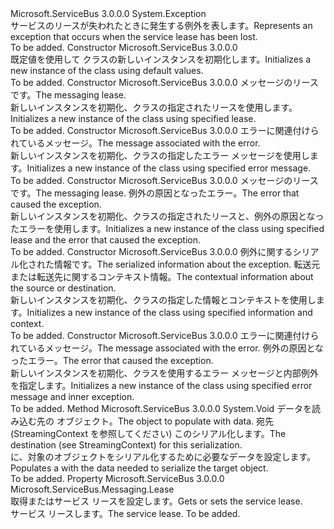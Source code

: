 <Type Name="LeaseLostException" FullName="Microsoft.ServiceBus.Messaging.LeaseLostException">
  <TypeSignature Language="C#" Value="public class LeaseLostException : Exception" />
  <TypeSignature Language="ILAsm" Value=".class public auto ansi serializable beforefieldinit LeaseLostException extends System.Exception" />
  <TypeSignature Language="DocId" Value="T:Microsoft.ServiceBus.Messaging.LeaseLostException" />
  <TypeSignature Language="VB.NET" Value="Public Class LeaseLostException&#xA;Inherits Exception" />
  <TypeSignature Language="F#" Value="type LeaseLostException = class&#xA;    inherit Exception" />
  <AssemblyInfo>
    <AssemblyName>Microsoft.ServiceBus</AssemblyName>
    <AssemblyVersion>3.0.0.0</AssemblyVersion>
  </AssemblyInfo>
  <Base>
    <BaseTypeName>System.Exception</BaseTypeName>
  </Base>
  <Interfaces />
  <Docs>
    <summary><span data-ttu-id="1106d-101">サービスのリースが失われたときに発生する例外を表します。</span><span class="sxs-lookup"><span data-stu-id="1106d-101">Represents an exception that occurs when the service lease has been lost.</span></span></summary>
    <remarks>To be added.</remarks>
  </Docs>
  <Members>
    <Member MemberName=".ctor">
      <MemberSignature Language="C#" Value="public LeaseLostException ();" />
      <MemberSignature Language="ILAsm" Value=".method public hidebysig specialname rtspecialname instance void .ctor() cil managed" />
      <MemberSignature Language="DocId" Value="M:Microsoft.ServiceBus.Messaging.LeaseLostException.#ctor" />
      <MemberSignature Language="VB.NET" Value="Public Sub New ()" />
      <MemberType>Constructor</MemberType>
      <AssemblyInfo>
        <AssemblyName>Microsoft.ServiceBus</AssemblyName>
        <AssemblyVersion>3.0.0.0</AssemblyVersion>
      </AssemblyInfo>
      <Parameters />
      <Docs>
        <summary><span data-ttu-id="1106d-102">既定値を使用して <see cref="T:Microsoft.ServiceBus.Messaging.LeaseLostException" /> クラスの新しいインスタンスを初期化します。</span><span class="sxs-lookup"><span data-stu-id="1106d-102">Initializes a new instance of the <see cref="T:Microsoft.ServiceBus.Messaging.LeaseLostException" /> class using default values.</span></span></summary>
        <remarks>To be added.</remarks>
      </Docs>
    </Member>
    <Member MemberName=".ctor">
      <MemberSignature Language="C#" Value="public LeaseLostException (Microsoft.ServiceBus.Messaging.Lease lease);" />
      <MemberSignature Language="ILAsm" Value=".method public hidebysig specialname rtspecialname instance void .ctor(class Microsoft.ServiceBus.Messaging.Lease lease) cil managed" />
      <MemberSignature Language="DocId" Value="M:Microsoft.ServiceBus.Messaging.LeaseLostException.#ctor(Microsoft.ServiceBus.Messaging.Lease)" />
      <MemberSignature Language="F#" Value="new Microsoft.ServiceBus.Messaging.LeaseLostException : Microsoft.ServiceBus.Messaging.Lease -&gt; Microsoft.ServiceBus.Messaging.LeaseLostException" Usage="new Microsoft.ServiceBus.Messaging.LeaseLostException lease" />
      <MemberType>Constructor</MemberType>
      <AssemblyInfo>
        <AssemblyName>Microsoft.ServiceBus</AssemblyName>
        <AssemblyVersion>3.0.0.0</AssemblyVersion>
      </AssemblyInfo>
      <Parameters>
        <Parameter Name="lease" Type="Microsoft.ServiceBus.Messaging.Lease" />
      </Parameters>
      <Docs>
        <param name="lease"><span data-ttu-id="1106d-103">メッセージのリースです。</span><span class="sxs-lookup"><span data-stu-id="1106d-103">The messaging lease.</span></span></param>
        <summary><span data-ttu-id="1106d-104">新しいインスタンスを初期化、<see cref="T:Microsoft.ServiceBus.Messaging.LeaseLostException" />クラスの指定されたリースを使用します。</span><span class="sxs-lookup"><span data-stu-id="1106d-104">Initializes a new instance of the <see cref="T:Microsoft.ServiceBus.Messaging.LeaseLostException" /> class using specified lease.</span></span></summary>
        <remarks>To be added.</remarks>
      </Docs>
    </Member>
    <Member MemberName=".ctor">
      <MemberSignature Language="C#" Value="public LeaseLostException (string message);" />
      <MemberSignature Language="ILAsm" Value=".method public hidebysig specialname rtspecialname instance void .ctor(string message) cil managed" />
      <MemberSignature Language="DocId" Value="M:Microsoft.ServiceBus.Messaging.LeaseLostException.#ctor(System.String)" />
      <MemberSignature Language="VB.NET" Value="Public Sub New (message As String)" />
      <MemberSignature Language="F#" Value="new Microsoft.ServiceBus.Messaging.LeaseLostException : string -&gt; Microsoft.ServiceBus.Messaging.LeaseLostException" Usage="new Microsoft.ServiceBus.Messaging.LeaseLostException message" />
      <MemberType>Constructor</MemberType>
      <AssemblyInfo>
        <AssemblyName>Microsoft.ServiceBus</AssemblyName>
        <AssemblyVersion>3.0.0.0</AssemblyVersion>
      </AssemblyInfo>
      <Parameters>
        <Parameter Name="message" Type="System.String" />
      </Parameters>
      <Docs>
        <param name="message"><span data-ttu-id="1106d-105">エラーに関連付けられているメッセージ。</span><span class="sxs-lookup"><span data-stu-id="1106d-105">The message associated with the error.</span></span></param>
        <summary><span data-ttu-id="1106d-106">新しいインスタンスを初期化、<see cref="T:Microsoft.ServiceBus.Messaging.LeaseLostException" />クラスの指定したエラー メッセージを使用します。</span><span class="sxs-lookup"><span data-stu-id="1106d-106">Initializes a new instance of the <see cref="T:Microsoft.ServiceBus.Messaging.LeaseLostException" /> class using specified error message.</span></span></summary>
        <remarks>To be added.</remarks>
      </Docs>
    </Member>
    <Member MemberName=".ctor">
      <MemberSignature Language="C#" Value="public LeaseLostException (Microsoft.ServiceBus.Messaging.Lease lease, Exception innerException);" />
      <MemberSignature Language="ILAsm" Value=".method public hidebysig specialname rtspecialname instance void .ctor(class Microsoft.ServiceBus.Messaging.Lease lease, class System.Exception innerException) cil managed" />
      <MemberSignature Language="DocId" Value="M:Microsoft.ServiceBus.Messaging.LeaseLostException.#ctor(Microsoft.ServiceBus.Messaging.Lease,System.Exception)" />
      <MemberSignature Language="F#" Value="new Microsoft.ServiceBus.Messaging.LeaseLostException : Microsoft.ServiceBus.Messaging.Lease * Exception -&gt; Microsoft.ServiceBus.Messaging.LeaseLostException" Usage="new Microsoft.ServiceBus.Messaging.LeaseLostException (lease, innerException)" />
      <MemberType>Constructor</MemberType>
      <AssemblyInfo>
        <AssemblyName>Microsoft.ServiceBus</AssemblyName>
        <AssemblyVersion>3.0.0.0</AssemblyVersion>
      </AssemblyInfo>
      <Parameters>
        <Parameter Name="lease" Type="Microsoft.ServiceBus.Messaging.Lease" />
        <Parameter Name="innerException" Type="System.Exception" />
      </Parameters>
      <Docs>
        <param name="lease"><span data-ttu-id="1106d-107">メッセージのリースです。</span><span class="sxs-lookup"><span data-stu-id="1106d-107">The messaging lease.</span></span></param>
        <param name="innerException"><span data-ttu-id="1106d-108">例外の原因となったエラー。</span><span class="sxs-lookup"><span data-stu-id="1106d-108">The error that caused the exception.</span></span></param>
        <summary><span data-ttu-id="1106d-109">新しいインスタンスを初期化、<see cref="T:Microsoft.ServiceBus.Messaging.LeaseLostException" />クラスの指定されたリースと、例外の原因となったエラーを使用します。</span><span class="sxs-lookup"><span data-stu-id="1106d-109">Initializes a new instance of the <see cref="T:Microsoft.ServiceBus.Messaging.LeaseLostException" /> class using specified lease and the error that caused the exception.</span></span></summary>
        <remarks>To be added.</remarks>
      </Docs>
    </Member>
    <Member MemberName=".ctor">
      <MemberSignature Language="C#" Value="protected LeaseLostException (System.Runtime.Serialization.SerializationInfo info, System.Runtime.Serialization.StreamingContext context);" />
      <MemberSignature Language="ILAsm" Value=".method familyhidebysig specialname rtspecialname instance void .ctor(class System.Runtime.Serialization.SerializationInfo info, valuetype System.Runtime.Serialization.StreamingContext context) cil managed" />
      <MemberSignature Language="DocId" Value="M:Microsoft.ServiceBus.Messaging.LeaseLostException.#ctor(System.Runtime.Serialization.SerializationInfo,System.Runtime.Serialization.StreamingContext)" />
      <MemberSignature Language="VB.NET" Value="Protected Sub New (info As SerializationInfo, context As StreamingContext)" />
      <MemberSignature Language="F#" Value="new Microsoft.ServiceBus.Messaging.LeaseLostException : System.Runtime.Serialization.SerializationInfo * System.Runtime.Serialization.StreamingContext -&gt; Microsoft.ServiceBus.Messaging.LeaseLostException" Usage="new Microsoft.ServiceBus.Messaging.LeaseLostException (info, context)" />
      <MemberType>Constructor</MemberType>
      <AssemblyInfo>
        <AssemblyName>Microsoft.ServiceBus</AssemblyName>
        <AssemblyVersion>3.0.0.0</AssemblyVersion>
      </AssemblyInfo>
      <Parameters>
        <Parameter Name="info" Type="System.Runtime.Serialization.SerializationInfo" />
        <Parameter Name="context" Type="System.Runtime.Serialization.StreamingContext" />
      </Parameters>
      <Docs>
        <param name="info"><span data-ttu-id="1106d-110">例外に関するシリアル化された情報です。</span><span class="sxs-lookup"><span data-stu-id="1106d-110">The serialized information about the exception.</span></span></param>
        <param name="context"><span data-ttu-id="1106d-111">転送元または転送先に関するコンテキスト情報。</span><span class="sxs-lookup"><span data-stu-id="1106d-111">The contextual information about the source or destination.</span></span></param>
        <summary><span data-ttu-id="1106d-112">新しいインスタンスを初期化、<see cref="T:Microsoft.ServiceBus.Messaging.LeaseLostException" />クラスの指定した情報とコンテキストを使用します。</span><span class="sxs-lookup"><span data-stu-id="1106d-112">Initializes a new instance of the <see cref="T:Microsoft.ServiceBus.Messaging.LeaseLostException" /> class using specified information and context.</span></span></summary>
        <remarks>To be added.</remarks>
      </Docs>
    </Member>
    <Member MemberName=".ctor">
      <MemberSignature Language="C#" Value="public LeaseLostException (string message, Exception innerException);" />
      <MemberSignature Language="ILAsm" Value=".method public hidebysig specialname rtspecialname instance void .ctor(string message, class System.Exception innerException) cil managed" />
      <MemberSignature Language="DocId" Value="M:Microsoft.ServiceBus.Messaging.LeaseLostException.#ctor(System.String,System.Exception)" />
      <MemberSignature Language="VB.NET" Value="Public Sub New (message As String, innerException As Exception)" />
      <MemberSignature Language="F#" Value="new Microsoft.ServiceBus.Messaging.LeaseLostException : string * Exception -&gt; Microsoft.ServiceBus.Messaging.LeaseLostException" Usage="new Microsoft.ServiceBus.Messaging.LeaseLostException (message, innerException)" />
      <MemberType>Constructor</MemberType>
      <AssemblyInfo>
        <AssemblyName>Microsoft.ServiceBus</AssemblyName>
        <AssemblyVersion>3.0.0.0</AssemblyVersion>
      </AssemblyInfo>
      <Parameters>
        <Parameter Name="message" Type="System.String" />
        <Parameter Name="innerException" Type="System.Exception" />
      </Parameters>
      <Docs>
        <param name="message"><span data-ttu-id="1106d-113">エラーに関連付けられているメッセージ。</span><span class="sxs-lookup"><span data-stu-id="1106d-113">The message associated with the error.</span></span></param>
        <param name="innerException"><span data-ttu-id="1106d-114">例外の原因となったエラー。</span><span class="sxs-lookup"><span data-stu-id="1106d-114">The error that caused the exception.</span></span></param>
        <summary><span data-ttu-id="1106d-115">新しいインスタンスを初期化、<see cref="T:Microsoft.ServiceBus.Messaging.LeaseLostException" />クラスを使用するエラー メッセージと内部例外を指定します。</span><span class="sxs-lookup"><span data-stu-id="1106d-115">Initializes a new instance of the <see cref="T:Microsoft.ServiceBus.Messaging.LeaseLostException" /> class using specified error message and inner exception.</span></span></summary>
        <remarks>To be added.</remarks>
      </Docs>
    </Member>
    <Member MemberName="GetObjectData">
      <MemberSignature Language="C#" Value="public override void GetObjectData (System.Runtime.Serialization.SerializationInfo info, System.Runtime.Serialization.StreamingContext context);" />
      <MemberSignature Language="ILAsm" Value=".method public hidebysig virtual instance void GetObjectData(class System.Runtime.Serialization.SerializationInfo info, valuetype System.Runtime.Serialization.StreamingContext context) cil managed" />
      <MemberSignature Language="DocId" Value="M:Microsoft.ServiceBus.Messaging.LeaseLostException.GetObjectData(System.Runtime.Serialization.SerializationInfo,System.Runtime.Serialization.StreamingContext)" />
      <MemberSignature Language="VB.NET" Value="Public Overrides Sub GetObjectData (info As SerializationInfo, context As StreamingContext)" />
      <MemberSignature Language="F#" Value="override this.GetObjectData : System.Runtime.Serialization.SerializationInfo * System.Runtime.Serialization.StreamingContext -&gt; unit" Usage="leaseLostException.GetObjectData (info, context)" />
      <MemberType>Method</MemberType>
      <AssemblyInfo>
        <AssemblyName>Microsoft.ServiceBus</AssemblyName>
        <AssemblyVersion>3.0.0.0</AssemblyVersion>
      </AssemblyInfo>
      <ReturnValue>
        <ReturnType>System.Void</ReturnType>
      </ReturnValue>
      <Parameters>
        <Parameter Name="info" Type="System.Runtime.Serialization.SerializationInfo" />
        <Parameter Name="context" Type="System.Runtime.Serialization.StreamingContext" />
      </Parameters>
      <Docs>
        <param name="info"><span data-ttu-id="1106d-116">データを読み込む先の <see cref="T:System.Runtime.Serialization.SerializationInfo" /> オブジェクト。</span><span class="sxs-lookup"><span data-stu-id="1106d-116">The <see cref="T:System.Runtime.Serialization.SerializationInfo" /> object to populate with data.</span></span></param>
        <param name="context"><span data-ttu-id="1106d-117">宛先 (StreamingContext を参照してください) このシリアル化します。</span><span class="sxs-lookup"><span data-stu-id="1106d-117">The destination (see StreamingContext) for this serialization.</span></span></param>
        <summary><span data-ttu-id="1106d-118"><see cref="T:System.Runtime.Serialization.SerializationInfo" /> に、対象のオブジェクトをシリアル化するために必要なデータを設定します。</span><span class="sxs-lookup"><span data-stu-id="1106d-118">Populates a <see cref="T:System.Runtime.Serialization.SerializationInfo" /> with the data needed to serialize the target object.</span></span></summary>
        <remarks>To be added.</remarks>
      </Docs>
    </Member>
    <Member MemberName="Lease">
      <MemberSignature Language="C#" Value="public Microsoft.ServiceBus.Messaging.Lease Lease { get; }" />
      <MemberSignature Language="ILAsm" Value=".property instance class Microsoft.ServiceBus.Messaging.Lease Lease" />
      <MemberSignature Language="DocId" Value="P:Microsoft.ServiceBus.Messaging.LeaseLostException.Lease" />
      <MemberSignature Language="VB.NET" Value="Public ReadOnly Property Lease As Lease" />
      <MemberSignature Language="F#" Value="member this.Lease : Microsoft.ServiceBus.Messaging.Lease" Usage="Microsoft.ServiceBus.Messaging.LeaseLostException.Lease" />
      <MemberType>Property</MemberType>
      <AssemblyInfo>
        <AssemblyName>Microsoft.ServiceBus</AssemblyName>
        <AssemblyVersion>3.0.0.0</AssemblyVersion>
      </AssemblyInfo>
      <ReturnValue>
        <ReturnType>Microsoft.ServiceBus.Messaging.Lease</ReturnType>
      </ReturnValue>
      <Docs>
        <summary><span data-ttu-id="1106d-119">取得またはサービス リースを設定します。</span><span class="sxs-lookup"><span data-stu-id="1106d-119">Gets or sets the service lease.</span></span></summary>
        <value><span data-ttu-id="1106d-120">サービス リースします。</span><span class="sxs-lookup"><span data-stu-id="1106d-120">The service lease.</span></span></value>
        <remarks>To be added.</remarks>
      </Docs>
    </Member>
  </Members>
</Type>